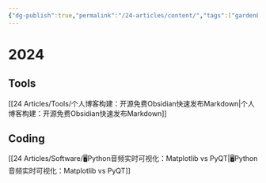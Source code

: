 ```yaml
---
{"dg-publish":true,"permalink":"/24-articles/content/","tags":["gardenEntry"],"created":"2024-06-01T21:44:39.404+08:00"}
---
```



# 2024
## Tools
[[24 Articles/Tools/个人博客构建：开源免费Obsidian快速发布Markdown\|个人博客构建：开源免费Obsidian快速发布Markdown]]

## Coding
[[24 Articles/Software/🖥Python音频实时可视化：Matplotlib vs PyQT\|🖥Python音频实时可视化：Matplotlib vs PyQT]]
